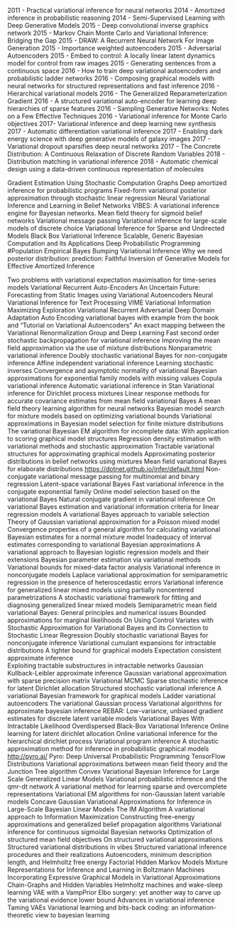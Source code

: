 2011 - Practical variational inference for neural networks
2014 - Amortized inference in probabilistic reasoning
2014 - Semi-Supervised Learning with Deep Generative Models
2015 - Deep convolutional inverse graphics network
2015 - Markov Chain Monte Carlo and Variational Inference: Bridging the Gap
2015 - DRAW: A Recurrent Neural Network For Image Generation
2015 - Importance weighted autoencoders
2015 - Adversarial Autoencoders
2015 - Embed to control: A locally linear latent dynamics model for control from raw images
2015 - Generating sentences from a continuous space
2016 - How to train deep variational autoencoders and probabilistic ladder networks 
2016 - Composing graphical models with neural networks for structured representations and fast inference
2016 - Hierarchical variational models
2016 - The Generalized Reparameterization Gradient
2016 - A structured variational auto-encoder for learning deep hierarchies of sparse features
2016 - Sampling Generative Networks: Notes on a Few Effective Techniques
2016 - Variational inference for Monte Carlo objectives
2017-  Variational inference and deep learning new synthesis
2017 - Automatic differentiation variational inference
2017 - Enabling dark energy science with deep generative models of galaxy images
2017 - Variational dropout sparsifies deep neural networks
2017 - The Concrete Distribution: A Continuous Relaxation of Discrete Random Variables
2018 - Distribution matching in variational inference
2018 - Automatic chemical design using a data-driven continuous representation of molecules

Gradient Estimation Using Stochastic Computation Graphs
Deep amortized inference for probabilistic programs
Fixed-form variational posterior approximation through stochastic linear regression
Neural Variational Inference and Learning in Belief Networks
VIBES: A variational inference engine for Bayesian networks.
Mean field theory for sigmoid belief networks
Variational message passing
Variational inference for large-scale models of discrete choice
Variational Inference for Sparse and Undirected Models
Black Box Variational Inference Scalable, Generic Bayesian Computation and its Applications
Deep Probabilistic Programming
#Population Empirical Bayes
Bumping Variational Inference
Why we need posterior distribution:
prediction:
Faithful Inversion of Generative Models for Effective Amortized Inference

Two problems with variational expectation maximisation for time-series models
Variational Recurrent Auto-Encoders
An Uncertain Future: Forecasting from Static Images using Variational Autoencoders
Neural Variational Inference for Text Processing
VIME Variational Information Maximizing Exploration
Variational Recurrent Adversarial Deep Domain Adaptation
Auto Encoding variational bayes with example from the book and “Tutorial on Variational Autoencoders”
An exact mapping between the Variational Renormalization Group and Deep Learning
Fast second order stochastic backpropagation for variational inference
Improving the mean field approximation via the use of mixture distributions
Nonparametric variational inference
Doubly stochastic variational Bayes for non-conjugate inference
Affine independent variational inference
Learning stochastic inverses
Convergence and asymptotic normality of variational Bayesian approximations for exponential family models with missing values
Copula variational inference
Automatic variational inference in Stan
Variational inference for Dirichlet process mixtures
Linear response methods for accurate covariance estimates from mean field variational Bayes
A mean field theory learning algorithm for neural networks
Bayesian model search for mixture models based on optimizing variational bounds
Variational approximations in Bayesian model selection for finite mixture distributions
The variational Bayesian EM algorithm for incomplete data: With application to scoring graphical model structures
Regression density estimation with variational methods and stochastic approximation
Tractable variational structures for approximating graphical models
Approximating posterior distributions in belief networks using mixtures
Mean field variational Bayes for elaborate distributions
https://dotnet.github.io/infer/default.html
Non-conjugate variational message passing for multinomial and binary regression
Latent-space variational Bayes
Fast variational inference in the conjugate exponential family
Online model selection based on the variational Bayes
Natural conjugate gradient in variational inference
On variational Bayes estimation and variational information criteria for linear regression models
A variational Bayes approach to variable selection
Theory of Gaussian variational approximation for a Poisson mixed model
Convergence properties of a general algorithm for calculating variational Bayesian estimates for a normal mixture model
Inadequacy of interval estimates corresponding to variational Bayesian approximations
A variational approach to Bayesian logistic regression models and their extensions
Bayesian parameter estimation via variational methods
Variational bounds for mixed-data factor analysis
Variational inference in nonconjugate models
Laplace variational approximation for semiparametric regression in the presence of heteroscedastic errors
Variational inference for generalized linear mixed models using partially noncentered parametrizations
A stochastic variational framework for fitting and diagnosing generalized linear mixed models
Semiparametric mean field variational Bayes: General principles and numerical issues
Bounded approximations for marginal likelihoods
On Using Control Variates with Stochastic Approximation for Variational Bayes and its Connection to Stochastic Linear Regression
Doubly stochastic variational Bayes for nonconjugate inference
Variational cumulant expansions for intractable distributions
A tighter bound for graphical models
Expectation consistent approximate inference    
Exploiting tractable substructures in intractable networks
Gaussian Kullback-Leibler approximate inference
Gaussian variational approximation with sparse precision matrix
Variational MCMC
Sparse stochastic inference for latent Dirichlet allocation
Structured stochastic variational inference
A variational Bayesian framework for graphical models
Ladder variational autoencoders
The variational Gaussian process
Variational algorithms for approximate bayesian inference
REBAR: Low-variance, unbiased gradient estimates for discrete latent variable models
Variational Bayes With Intractable Likelihood
Overdispersed Black-Box Variational Inference
Online learning for latent dirichlet allocation
Online variational inference for the hierarchical dirichlet process
Variational program inference
A stochastic approximation method for inference in probabilistic graphical models
http://pyro.ai/
Pyro: Deep Universal Probabilistic Programming
TensorFlow Distributions
Variational approximations between mean field theory and the Junction Tree algorithm
Convex Variational Bayesian Inference for Large Scale Generalized Linear Models
Variational probabilistic inference and the qmr-dt network
A variational method for learning sparse and overcomplete representations
Variational EM algorithms for non-Gaussian latent variable models
Concave Gaussian Variational Approximations for Inference in Large-Scale Bayesian Linear Models
The IM Algorithm A variational approach to Information Maximization
Constructing free-energy approximations and generalized belief propagation algorithms
Variational inference for continuous sigmoidal Bayesian networks
Optimization of structured mean field objectives
On structured variational approximations
Structured variational distributions in vibes
Structured variational inference procedures and their realizations
Autoencoders, minimum description length, and Helmholtz free energy
Factorial Hidden Markov Models
Mixture Representations for Inference and Learning in Boltzmann Machines
Incorporating Expressive Graphical Models in Variational Approximations Chain-Graphs and Hidden Variables
Helmholtz machines and wake-sleep learning
VAE with a VampPrior
Elbo surgery: yet another way to carve up the variational evidence lower bound
Advances in variational inference
Taming VAEs
Variational learning and bits-back coding: an information-theoretic view to bayesian learning